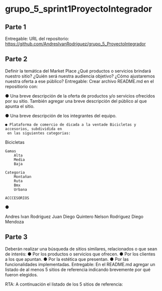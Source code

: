 # grupo_5_sprint1ProyectoIntegrador

## Parte 1
Entregable: URL del repositorio: 
https://github.com/AndresIvanRodriguez/grupo_5_ProyectoIntegrador

## Parte 2
Definir la temática del Market Place
¿Qué productos o servicios brindará nuestro sitio? ¿Quién será nuestra audiencia
objetivo? ¿Cómo ajustaremos nuestra oferta a ese público?
Entregable: Crear archivo README.md en el repositiorio con:

● Una breve descripción de la oferta de productos y/o servicios ofrecidos por su
      sitio. También agregar una breve descripción del público al que apunta el sitio.
      
● Una breve descripción de los integrantes del equipo.

    ● Plataforma de comercio de dicada a la ventade Bicicletas y accesorios, subdividida en 
     en las siguientes categorias: 

Bicicletas 

    Gamas 
        Alta 
        Media
        Baja
    
    Categoria
        Montañan 
        Ruta
        Bmx
        Urbana

    ACCCESORIOS 
 
● 

Andres Ivan Rodriguez
Juan Diego Quintero
Nelson Rodriguez
Diego Mendoza


## Parte 3 
Deberán realizar una búsqueda de sitios similares, relacionados o que sean de interés: ● Por los productos o servicios que ofrecen. ● Por los clientes a los que apuntan. ● Por la estética que presentan. ● Por las funcionalidades implementadas. Entregable: En el README.md agregar un listado de al menos 5 sitios de referencia indicando brevemente por qué fueron elegidos.

RTA: A continuación el listado de los 5 sitios de referencia:
